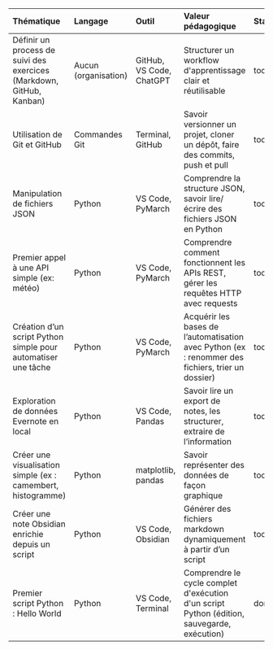 | Thématique                                                           | Langage              | Outil                    | Valeur pédagogique                                                                                | Statut   | Date       | Device   |
|:---------------------------------------------------------------------|:---------------------|:-------------------------|:--------------------------------------------------------------------------------------------------|:---------|:-----------|:---------|
| Définir un process de suivi des exercices (Markdown, GitHub, Kanban) | Aucun (organisation) | GitHub, VS Code, ChatGPT | Structurer un workflow d'apprentissage clair et réutilisable                                      | todo     | 2025-06-09 | Mac      |
| Utilisation de Git et GitHub                                         | Commandes Git        | Terminal, GitHub         | Savoir versionner un projet, cloner un dépôt, faire des commits, push et pull                     | todo     |            |          |
| Manipulation de fichiers JSON                                        | Python               | VS Code, PyMarch         | Comprendre la structure JSON, savoir lire/écrire des fichiers JSON en Python                      | todo     |            |          |
| Premier appel à une API simple (ex: météo)                           | Python               | VS Code, PyMarch         | Comprendre comment fonctionnent les APIs REST, gérer les requêtes HTTP avec requests              | todo     |            |          |
| Création d’un script Python simple pour automatiser une tâche        | Python               | VS Code, PyMarch         | Acquérir les bases de l’automatisation avec Python (ex : renommer des fichiers, trier un dossier) | todo     |            |          |
| Exploration de données Evernote en local                             | Python               | VS Code, Pandas          | Savoir lire un export de notes, les structurer, extraire de l’information                         | todo     |            |          |
| Créer une visualisation simple (ex : camembert, histogramme)         | Python               | matplotlib, pandas       | Savoir représenter des données de façon graphique                                                 | todo     |            |          |
| Créer une note Obsidian enrichie depuis un script                    | Python               | VS Code, Obsidian        | Générer des fichiers markdown dynamiquement à partir d’un script                                  | todo     |            |          |
| Premier script Python : Hello World                                  | Python               | VS Code, Terminal        | Comprendre le cycle complet d'exécution d'un script Python (édition, sauvegarde, exécution)       | done     |            | Mac      |